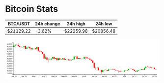 # Bitcoin Stats

BTC/USDT|24h change|24h high|24h low|
|---|---|---|---|
|$21129.22|-3.62%|$22259.98|$20856.48|

<img src="./chart.svg">

